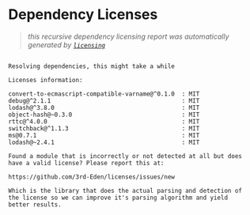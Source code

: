 # Dependency Licenses

> _this recursive dependency licensing report was automatically generated by [`licensing`](https://www.npmjs.org/package/licensing)_

```

Resolving dependencies, this might take a while

Licenses information:

convert-to-ecmascript-compatible-varname@^0.1.0  : MIT
debug@^2.1.1                                     : MIT
lodash@^3.8.0                                    : MIT
object-hash@~0.3.0                               : MIT
rttc@^4.0.0                                      : MIT
switchback@^1.1.3                                : MIT
ms@0.7.1                                         : MIT
lodash@~2.4.1                                    : MIT

Found a module that is incorrectly or not detected at all but does
have a valid license? Please report this at:

https://github.com/3rd-Eden/licenses/issues/new

Which is the library that does the actual parsing and detection of
the license so we can improve it's parsing algorithm and yield
better results.

```
